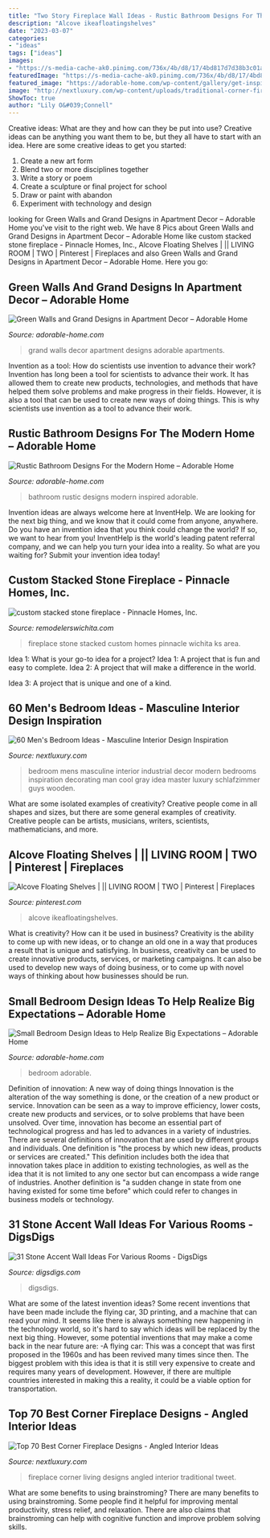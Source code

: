 ```yaml
---
title: "Two Story Fireplace Wall Ideas - Rustic Bathroom Designs For The Modern Home – Adorable Home"
description: "Alcove ikeafloatingshelves"
date: "2023-03-07"
categories:
- "ideas"
tags: ["ideas"]
images:
- "https://s-media-cache-ak0.pinimg.com/736x/4b/d8/17/4bd817d7d38b3c01aa6e0162cfcf2f3e.jpg"
featuredImage: "https://s-media-cache-ak0.pinimg.com/736x/4b/d8/17/4bd817d7d38b3c01aa6e0162cfcf2f3e.jpg"
featured_image: "https://adorable-home.com/wp-content/gallery/get-inspired-rustic-bathroom-designs-for-the-modern-home/Get-inspired-rustic-bathroom-designs-for-the-modern-home-6.jpg"
image: "http://nextluxury.com/wp-content/uploads/traditional-corner-fireplace-design-living-room.jpg"
ShowToc: true
author: "Lily O&#039;Connell"
---
```



Creative ideas: What are they and how can they be put into use?
Creative ideas can be anything you want them to be, but they all have to start with an idea. Here are some creative ideas to get you started: 
1. Create a new art form 
2. Blend two or more disciplines together 
3. Write a story or poem 
4. Create a sculpture or final project for school 
5. Draw or paint with abandon 
6. Experiment with technology and design 

	

		
looking for Green Walls and Grand Designs in Apartment Decor – Adorable Home you've visit to the right web. We have 8 Pics about Green Walls and Grand Designs in Apartment Decor – Adorable Home like custom stacked stone fireplace - Pinnacle Homes, Inc., Alcove Floating Shelves | || LIVING ROOM | TWO | Pinterest | Fireplaces and also Green Walls and Grand Designs in Apartment Decor – Adorable Home. Here you go:
		
    
## Green Walls And Grand Designs In Apartment Decor – Adorable Home

<img loading=lazy src="https://adorable-home.com/wp-content/gallery/green-walls-and-grand-designs-in-apartment-decor/Green-walls-and-grand-designs-in-apartment-decor-10.jpg" onerror="this.onerror=null;this.src='https://tse4.mm.bing.net/th?id=OIP.REtHuDcIVB2aN7EPjun__AHaJE&amp;pid=15.1';" alt="Green Walls and Grand Designs in Apartment Decor – Adorable Home">

_Source: adorable-home.com_

>grand walls decor apartment designs adorable apartments. 

	

Invention as a tool: How do scientists use invention to advance their work?
Invention has long been a tool for scientists to advance their work. It has allowed them to create new products, technologies, and methods that have helped them solve problems and make progress in their fields. However, it is also a tool that can be used to create new ways of doing things. This is why scientists use invention as a tool to advance their work.

    
## Rustic Bathroom Designs For The Modern Home – Adorable Home

<img loading=lazy src="https://adorable-home.com/wp-content/gallery/get-inspired-rustic-bathroom-designs-for-the-modern-home/Get-inspired-rustic-bathroom-designs-for-the-modern-home-6.jpg" onerror="this.onerror=null;this.src='https://tse2.mm.bing.net/th?id=OIP.rhYm_vbn4h16nui8JqD4qgHaLH&amp;pid=15.1';" alt="Rustic Bathroom Designs For the Modern Home – Adorable Home">

_Source: adorable-home.com_

>bathroom rustic designs modern inspired adorable. 

	

Invention ideas are always welcome here at InventHelp. We are looking for the next big thing, and we know that it could come from anyone, anywhere. Do you have an invention idea that you think could change the world? If so, we want to hear from you! InventHelp is the world's leading patent referral company, and we can help you turn your idea into a reality. So what are you waiting for? Submit your invention idea today!

    
## Custom Stacked Stone Fireplace - Pinnacle Homes, Inc.

<img loading=lazy src="https://www.remodelerswichita.com/wp-content/uploads/2017/02/PinnacleHomes-8.jpg" onerror="this.onerror=null;this.src='https://tse3.mm.bing.net/th?id=OIP.5FayIoZN_8KsCRDLTrmZKwHaLG&amp;pid=15.1';" alt="custom stacked stone fireplace - Pinnacle Homes, Inc.">

_Source: remodelerswichita.com_

>fireplace stone stacked custom homes pinnacle wichita ks area. 

	

Idea 1: What is your go-to idea for a project?
Idea 1: A project that is fun and easy to complete.
Idea 2: A project that will make a difference in the world.

Idea 3: A project that is unique and one of a kind.

    
## 60 Men&#039;s Bedroom Ideas - Masculine Interior Design Inspiration

<img loading=lazy src="http://nextluxury.com/wp-content/uploads/industrial-mens-bedroom-ideas.jpg" onerror="this.onerror=null;this.src='https://tse2.mm.bing.net/th?id=OIP.G8w16s6tqYLwPUeZzLfCRgHaLH&amp;pid=15.1';" alt="60 Men&#039;s Bedroom Ideas - Masculine Interior Design Inspiration">

_Source: nextluxury.com_

>bedroom mens masculine interior industrial decor modern bedrooms inspiration decorating man cool gray idea master luxury schlafzimmer guys wooden. 

	

What are some isolated examples of creativity?
Creative people come in all shapes and sizes, but there are some general examples of creativity. Creative people can be artists, musicians, writers, scientists, mathematicians, and more.

    
## Alcove Floating Shelves | || LIVING ROOM | TWO | Pinterest | Fireplaces

<img loading=lazy src="https://s-media-cache-ak0.pinimg.com/736x/4b/d8/17/4bd817d7d38b3c01aa6e0162cfcf2f3e.jpg" onerror="this.onerror=null;this.src='https://tse4.mm.bing.net/th?id=OIP.pQqsdfRh4C6ND2JnBY6N3gHaJ4&amp;pid=15.1';" alt="Alcove Floating Shelves | || LIVING ROOM | TWO | Pinterest | Fireplaces">

_Source: pinterest.com_

>alcove ikeafloatingshelves. 

	

What is creativity? How can it be used in business?
Creativity is the ability to come up with new ideas, or to change an old one in a way that produces a result that is unique and satisfying. In business, creativity can be used to create innovative products, services, or marketing campaigns. It can also be used to develop new ways of doing business, or to come up with novel ways of thinking about how businesses should be run.

    
## Small Bedroom Design Ideas To Help Realize Big Expectations – Adorable Home

<img loading=lazy src="https://adorable-home.com/wp-content/gallery/small-bedroom-design-ideas/small-bedroom-design-ideas-3.jpg" onerror="this.onerror=null;this.src='https://tse2.mm.bing.net/th?id=OIP.vbbB6ZUYU6q8fOzb9iGfgAHaFj&amp;pid=15.1';" alt="Small Bedroom Design Ideas to Help Realize Big Expectations – Adorable Home">

_Source: adorable-home.com_

>bedroom adorable. 

	

Definition of innovation: A new way of doing things
Innovation is the alteration of the way something is done, or the creation of a new product or service. Innovation can be seen as a way to improve efficiency, lower costs, create new products and services, or to solve problems that have been unsolved. Over time, innovation has become an essential part of technological progress and has led to advances in a variety of industries.
There are several definitions of innovation that are used by different groups and individuals. One definition is "the process by which new ideas, products or services are created." This definition includes both the idea that innovation takes place in addition to existing technologies, as well as the idea that it is not limited to any one sector but can encompass a wide range of industries. Another definition is "a sudden change in state from one having existed for some time before" which could refer to changes in business models or technology.

    
## 31 Stone Accent Wall Ideas For Various Rooms - DigsDigs

<img loading=lazy src="https://www.digsdigs.com/photos/2016/08/06-faux-stone-accent-wall-to-add-texture-and-style.jpg" onerror="this.onerror=null;this.src='https://tse3.mm.bing.net/th?id=OIP.iBjccc69msFADH6uGq52wQHaJ4&amp;pid=15.1';" alt="31 Stone Accent Wall Ideas For Various Rooms - DigsDigs">

_Source: digsdigs.com_

>digsdigs. 

	

What are some of the latest invention ideas?
Some recent inventions that have been made include the flying car, 3D printing, and a machine that can read your mind. It seems like there is always something new happening in the technology world, so it's hard to say which ideas will be replaced by the next big thing. However, some potential inventions that may make a come back in the near future are: 
-A flying car: This was a concept that was first proposed in the 1960s and has been revived many times since then. The biggest problem with this idea is that it is still very expensive to create and requires many years of development. However, if there are multiple countries interested in making this a reality, it could be a viable option for transportation.

    
## Top 70 Best Corner Fireplace Designs - Angled Interior Ideas

<img loading=lazy src="http://nextluxury.com/wp-content/uploads/traditional-corner-fireplace-design-living-room.jpg" onerror="this.onerror=null;this.src='https://tse4.mm.bing.net/th?id=OIP.JI_LpVPIcWa8dOkviIoq3AHaJ3&amp;pid=15.1';" alt="Top 70 Best Corner Fireplace Designs - Angled Interior Ideas">

_Source: nextluxury.com_

>fireplace corner living designs angled interior traditional tweet. 

	

What are some benefits to using brainstroming?
There are many benefits to using brainstroming. Some people find it helpful for improving mental productivity, stress relief, and relaxation. There are also claims that brainstroming can help with cognitive function and improve problem solving skills.

